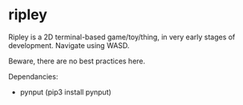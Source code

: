 # ripley
Ripley is a 2D terminal-based game/toy/thing, in very early stages of development. 
Navigate using WASD.

Beware, there are no best practices here.

Dependancies:
  - pynput (pip3 install pynput)
